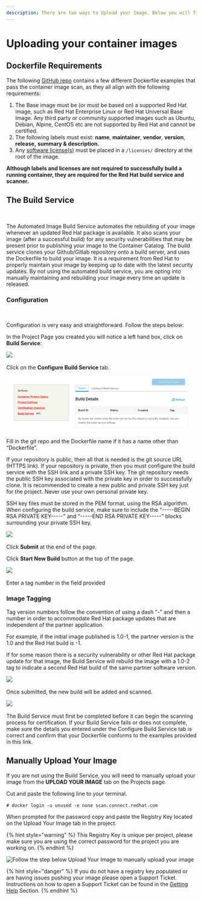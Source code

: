 ```yaml
---
description: There are two ways to Upload your Image. Below you will find both examples.
---
```


# Uploading your container images

## Dockerfile Requirements <a id="dockerfile-requirements"></a>

The following [GitHub repo](https://github.com/RHC4TP/starter/tree/master/Container%20Zone) contains a few different Dockerfile examples that pass the container image scan, as they all align with the following requirements:

1. The Base image must be \(or must be based on\) a supported Red Hat image, such as Red Hat Enterprise Linux or Red Hat Universal Base Image. Any third party or community supported images such as Ubuntu, Debian, Alpine, CentOS etc are not supported by Red Hat and cannot be certified.
2. The following labels must exist: **name**, **maintainer**, **vendor**, **version**, **release,** **summary & description.**
3. Any [software license\(s\)](https://choosealicense.com/) must be placed in a `/licenses/` directory at the root of the image.

**Although labels and licenses are not required to successfully build a running container, they are required for the Red Hat build service and scanner.**‌

## The Build Service <a id="the-build-service"></a>

‌

The Automated Image Build Service automates the rebuilding of your image whenever an updated Red Hat package is available. It also scans your image \(after a successful build\) for any security vulnerabilities that may be present prior to publishing your image to the Container Catalog. The build service clones your Github/Gitlab repository onto a build server, and uses the Dockerfile to build your image. It is a requirement from Red Hat to properly maintain your image by keeping up to date with the latest security updates. By not using the automated build service, you are opting into manually maintaining and rebuilding your image every time an update is released.‌

### **Configuration** <a id="configuration"></a>

‌

Configuration is very easy and straightforward. Follow the steps below:‌

In the Project Page you created you will notice a left hand box, click on **Build Service**:‌

![](../.gitbook/assets/containerzone3.png)

Click on the **Configure Build Service** tab.‌

![](../.gitbook/assets/buildservicetab.png)

Fill in the git repo and the Dockerfile name if it has a name other than “Dockerfile”.‌

If your repository is public, then all that is needed is the git source URL \(HTTPS link\). If your repository is private, then you must configure the build service with the SSH link and a private SSH key. The git repository needs the public SSH key associated with the private key in order to successfully clone. It is recommended to create a new public and private SSH key just for the project. Never use your own personal private key.

SSH key files must be stored in the PEM format, using the RSA algorithm. When configuring the build service, make sure to include the “-----BEGIN RSA PRIVATE KEY-----” and “-----END RSA PRIVATE KEY-----” blocks surrounding your private SSH key.‌

![](https://lh6.googleusercontent.com/PH-MUlLOpvtVmfTwBs938xJFRsJEJCa3VULuVBnGo1f7j7kJCx-6xnyjv_2PjUmVova08PFa_uU37j7xzeV50FHU5ZAAhoDKgPMVrAgFH0-87XwDD_zGsx67cWOzm1zDz29oJt_o)

Click **Submit** at the end of the page.‌

Click **Start New Build** button at the top of the page.‌

![](../.gitbook/assets/buildservicebluebutton-operator.png)

Enter a tag number in the field provided

### Image Tagging <a id="configuration"></a>

Tag version numbers follow the convention of using a dash "-" and then a number in order to accommodate Red Hat package updates that are independent of the partner application.

For example, if the initial image published is 1.0-1, the partner version is the 1.0 and the Red Hat build is -1. 

If for some reason there is a security vulnerability or other Red Hat package update for that image, the Build Service will rebuild the image with a 1.0-2 tag to indicate a second Red Hat build of the same partner software version. 

![](https://lh6.googleusercontent.com/Y3mgzPLQ_EhPcEKMchL7pwpPWPKJNjkxUZppfAoF1h3FBEo43k6kcNi-JxnUyt1ym1Fk6gY04ysKQsqkYHfvcvCBgstksRswiMxVuqRrKNGdeGf9rtb6jRyiOx--XY11fHqLMo9e)

Once submitted, the new build will be added and scanned.

![](https://lh6.googleusercontent.com/NInim3G8rF-DO8Xvg19sh5lR-3yO6nxs_I0LW1dH_bU4emFJx3VCspMy0Ioxjv7Rl0kCkLTtJ58luVR_xk3DlE-3ObkPnFEq8lpQHN7_rNquFc8mhSSCfxHHoR8mwd9H_IL7Pen7)

The Build Service must first be completed before it can begin the scanning process for certification. If your Build Service fails or does not complete, make sure the details you entered under the Configure Build Service tab is correct and confirm that your Dockerfile conforms to the examples provided in this link.‌

## Manually Upload Your Image <a id="manually-upload-your-image"></a>

If you are not using the Build Service, you will need to manually upload your image from the **UPLOAD YOUR IMAGE** tab on the Projects page.‌

Cut and paste the following line to your terminal.

```text
# docker login -u unused -e none scan.connect.redhat.com
```

When prompted for the password copy and paste the Registry Key located on the Upload Your Image tab in the project.

{% hint style="warning" %}
This Registry Key is unique per project, please make sure you are using the correct password for the project you are working on.
{% endhint %}

![Follow the step below Upload Your Image to manually upload your image](../.gitbook/assets/manualimageupload-container.png)

{% hint style="danger" %}
If you do not have a registry key populated or are having issues pushing your image please open a Support Ticket. Instructions on how to open a Support Ticket can be found in the [Getting Help](https://redhat-connect.gitbook.io/partner-guide-for-red-hat-openshift-and-container/tools-and-resources/getting-help) Section.
{% endhint %}


